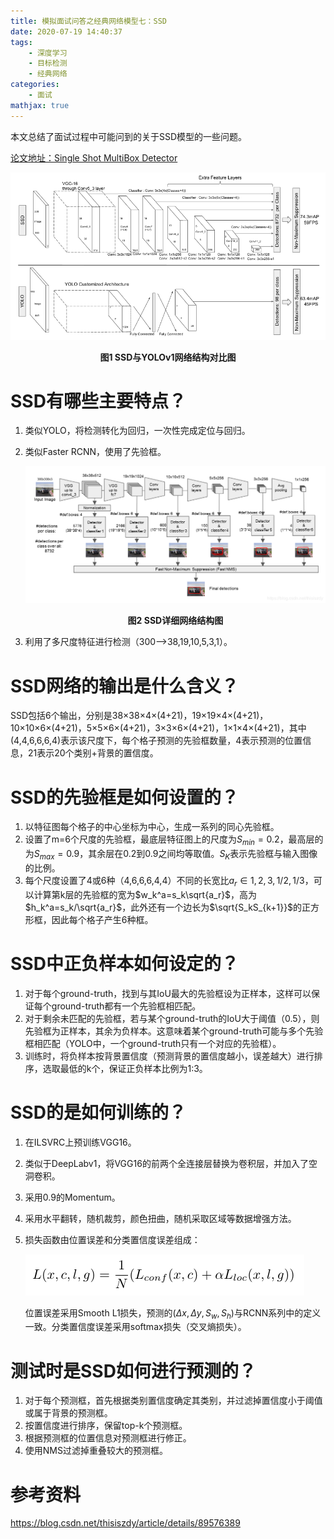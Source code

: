 ```yaml
---
title: 模拟面试问答之经典网络模型七：SSD
date: 2020-07-19 14:40:37
tags: 	
	- 深度学习
	- 目标检测
	- 经典网络
categories:
	- 面试
mathjax: true
---
```


本文总结了面试过程中可能问到的关于SSD模型的一些问题。

[论文地址：Single Shot MultiBox Detector](https://arxiv.org/abs/1512.02325)

![](./SSD.assets/1.png)

<center><b>图1 SSD与YOLOv1网络结构对比图</b></center>

<!--more-->

# SSD有哪些主要特点？

1. 类似YOLO，将检测转化为回归，一次性完成定位与回归。

2. 类似Faster RCNN，使用了先验框。

   ![2](./SSD.assets/2.png)

   <center><b>图2 SSD详细网络结构图</b></center>

3. 利用了多尺度特征进行检测（300-->38,19,10,5,3,1）。

# SSD网络的输出是什么含义？

SSD包括6个输出，分别是38×38×4×(4+21)，19×19×4×(4+21)，10×10×6×(4+21)，5×5×6×(4+21)，3×3×6×(4+21)，1×1×4×(4+21)，其中(4,4,6,6,6,4)表示该尺度下，每个格子预测的先验框数量，4表示预测的位置信息，21表示20个类别+背景的置信度。

# SSD的先验框是如何设置的？

1. 以特征图每个格子的中心坐标为中心，生成一系列的同心先验框。
2. 设置了m=6个尺度的先验框，最底层特征图上的尺度为$S_{min}=0.2$，最高层的为$S_{max}=0.9$，其余层在0.2到0.9之间均等取值。$S_K$表示先验框与输入图像的比例。
3. 每个尺度设置了4或6种（4,6,6,6,4,4）不同的长宽比$a_r\in{1,2,3,1/2,1/3}$，可以计算第k层的先验框的宽为$w_k^a=s_k\sqrt{a_r}$，高为$h_k^a=s_k/\sqrt{a_r}$，此外还有一个边长为$\sqrt{S_kS_{k+1}}$的正方形框，因此每个格子产生6种框。

# SSD中正负样本如何设定的？

1. 对于每个ground-truth，找到与其IoU最大的先验框设为正样本，这样可以保证每个ground-truth都有一个先验框相匹配。
2. 对于剩余未匹配的先验框，若与某个ground-truth的IoU大于阈值（0.5），则先验框为正样本，其余为负样本。这意味着某个ground-truth可能与多个先验框相匹配（YOLO中，一个ground-truth只有一个对应的先验框）。
3. 训练时，将负样本按背景置信度（预测背景的置信度越小，误差越大）进行排序，选取最低的k个，保证正负样本比例为1:3。

# SSD的是如何训练的？

1. 在ILSVRC上预训练VGG16。

2. 类似于DeepLabv1，将VGG16的前两个全连接层替换为卷积层，并加入了空洞卷积。

3. 采用0.9的Momentum。

4. 采用水平翻转，随机裁剪，颜色扭曲，随机采取区域等数据增强方法。

5. 损失函数由位置误差和分类置信度误差组成：

   ![3](./SSD.assets/3.png)

   位置误差采用Smooth L1损失，预测的$(\Delta x, \Delta y,S_w,S_h)$与RCNN系列中的定义一致。分类置信度误差采用softmax损失（交叉熵损失）。

# 测试时是SSD如何进行预测的？

1. 对于每个预测框，首先根据类别置信度确定其类别，并过滤掉置信度小于阈值或属于背景的预测框。
2. 按置信度进行排序，保留top-k个预测框。
3. 根据预测框的位置信息对预测框进行修正。
4. 使用NMS过滤掉重叠较大的预测框。

# 参考资料

https://blog.csdn.net/thisiszdy/article/details/89576389